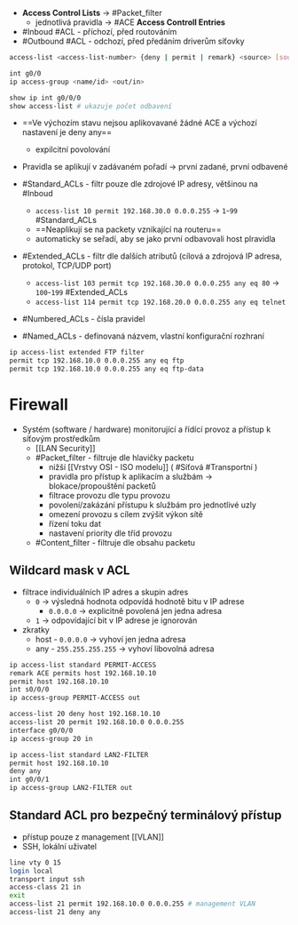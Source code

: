 - **Access Control Lists** -> #Packet_filter 
	- jednotlivá pravidla -> #ACE **Access Controll Entries**
- #Inboud #ACL - příchozí, před routováním
- #Outbound #ACL - odchozí, před předáním driverům síťovky
```bash
access-list <access-list-number> {deny | permit | remark} <source> [source-wildcard] [log]

int g0/0
ip access-group <name/id> <out/in>

show ip int g0/0/0
show access-list # ukazuje počet odbavení
```
- ==Ve výchozím stavu nejsou aplikovavané žádné ACE a výchozí nastavení je deny any==
	- expilcitní povolování
- Pravidla se aplikují v zadávaném pořadí -> první zadané, první odbavené
- #Standard_ACLs - filtr pouze dle zdrojové IP adresy, většinou na #Inboud 
	- `access-list 10 permit 192.168.30.0 0.0.0.255` -> `1`-`99` #Standard_ACLs 
	- ==Neaplikují se na packety vznikající na routeru==
	- automaticky se seřadí, aby se jako první odbavovali host plravidla
- #Extended_ACLs - filtr dle dalších atributů (cílová a zdrojová IP adresa, protokol, TCP/UDP port)
	- `access-list 103 permit tcp 192.168.30.0 0.0.0.255 any eq 80` -> `100`-`199` #Extended_ACLs 
	- `access-list 114 permit tcp 192.168.20.0 0.0.0.255 any eq telnet`

- #Numbered_ACLs - čísla pravidel
- #Named_ACLs - definovaná názvem, vlastní konfigurační rozhraní
```bash
ip access-list extended FTP filter
permit tcp 192.168.10.0 0.0.0.255 any eq ftp
permit tcp 192.168.10.0 0.0.0.255 any eq ftp-data
```
# Firewall
- Systém (software / hardware) monitorující a řídící provoz a přístup k síťovým prostředkům
	- [[LAN Security]]
	- #Packet_filter - filtruje dle hlavičky packetu
		- nižší  [[Vrstvy OSI - ISO modelu]] ( #Síťová  #Transportní )
		- pravidla pro přístup k aplikacím a službám -> blokace/propouštění packetů
		- filtrace provozu dle typu provozu
		- povolení/zakázání přístupu k službám pro jednotlivé uzly
		- omezení provozu s cílem zvýšit výkon sítě
		- řízení toku dat
		- nastavení priority dle tříd provozu
	- #Content_filter - filtruje dle obsahu packetu

## Wildcard mask v ACL
- filtrace individuálních IP adres a skupin adres
	- `0` -> výsledná hodnota odpovídá hodnotě bitu v IP adrese
		- `0.0.0.0` -> explicitně povolená jen jedna adresa
	- `1` -> odpovídající bit v IP adrese je ignorován
- zkratky
	- host - `0.0.0.0` -> vyhoví jen jedna adresa
	- any - `255.255.255.255` -> vyhoví libovolná adresa

```bash
ip access-list standard PERMIT-ACCESS
remark ACE permits host 192.168.10.10
permit host 192.168.10.10
int s0/0/0
ip access-group PERMIT-ACCESS out
```

```bash
access-list 20 deny host 192.168.10.10
access-list 20 permit 192.168.10.0 0.0.0.255
interface g0/0/0
ip access-group 20 in

ip access-list standard LAN2-FILTER
permit host 192.168.10.10
deny any
int g0/0/1
ip access-group LAN2-FILTER out
```

## Standard ACL pro bezpečný terminálový přístup
- přístup pouze z management [[VLAN]]
- SSH, lokální uživatel
```bash
line vty 0 15
login local
transport input ssh
access-class 21 in
exit
access-list 21 permit 192.168.10.0 0.0.0.255 # management VLAN
access-list 21 deny any
```
